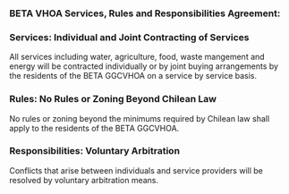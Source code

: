 ### BETA VHOA Services, Rules and Responsibilities Agreement:

### Services: Individual and Joint Contracting of Services

All services including water, agriculture, food, waste mangement and energy will be contracted individually or by joint buying arrangements by the residents of the BETA GGCVHOA on a service by service basis.

### Rules: No Rules or Zoning Beyond Chilean Law

No rules or zoning beyond the minimums required by Chilean law shall apply to the residents of the BETA GGCVHOA.

### Responsibilities: Voluntary Arbitration

Conflicts that arise between individuals and service providers will be resolved by voluntary arbitration means.


